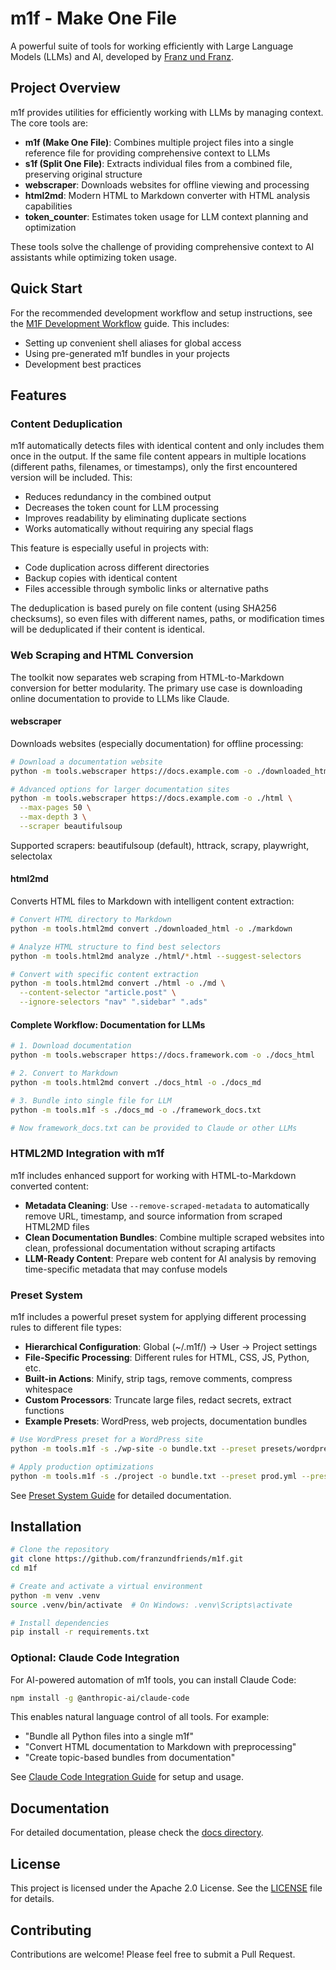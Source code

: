 # m1f - Make One File

A powerful suite of tools for working efficiently with Large Language Models
(LLMs) and AI, developed by [Franz und Franz](https://franz.agency).

## Project Overview

m1f provides utilities for efficiently working with LLMs by managing context.
The core tools are:

- **m1f (Make One File)**: Combines multiple project files into a single
  reference file for providing comprehensive context to LLMs
- **s1f (Split One File)**: Extracts individual files from a combined file,
  preserving original structure
- **webscraper**: Downloads websites for offline viewing and processing
- **html2md**: Modern HTML to Markdown converter with HTML analysis capabilities
- **token_counter**: Estimates token usage for LLM context planning and
  optimization

These tools solve the challenge of providing comprehensive context to AI
assistants while optimizing token usage.

## Quick Start

For the recommended development workflow and setup instructions, see the
[M1F Development Workflow](docs/01_m1f/04_m1f_development_workflow.md) guide. This
includes:

- Setting up convenient shell aliases for global access
- Using pre-generated m1f bundles in your projects
- Development best practices

## Features

### Content Deduplication

m1f automatically detects files with identical content and only includes them
once in the output. If the same file content appears in multiple locations
(different paths, filenames, or timestamps), only the first encountered version
will be included. This:

- Reduces redundancy in the combined output
- Decreases the token count for LLM processing
- Improves readability by eliminating duplicate sections
- Works automatically without requiring any special flags

This feature is especially useful in projects with:

- Code duplication across different directories
- Backup copies with identical content
- Files accessible through symbolic links or alternative paths

The deduplication is based purely on file content (using SHA256 checksums), so
even files with different names, paths, or modification times will be
deduplicated if their content is identical.

### Web Scraping and HTML Conversion

The toolkit now separates web scraping from HTML-to-Markdown conversion for
better modularity. The primary use case is downloading online documentation to
provide to LLMs like Claude.

#### webscraper

Downloads websites (especially documentation) for offline processing:

```bash
# Download a documentation website
python -m tools.webscraper https://docs.example.com -o ./downloaded_html

# Advanced options for larger documentation sites
python -m tools.webscraper https://docs.example.com -o ./html \
  --max-pages 50 \
  --max-depth 3 \
  --scraper beautifulsoup
```

Supported scrapers: beautifulsoup (default), httrack, scrapy, playwright,
selectolax

#### html2md

Converts HTML files to Markdown with intelligent content extraction:

```bash
# Convert HTML directory to Markdown
python -m tools.html2md convert ./downloaded_html -o ./markdown

# Analyze HTML structure to find best selectors
python -m tools.html2md analyze ./html/*.html --suggest-selectors

# Convert with specific content extraction
python -m tools.html2md convert ./html -o ./md \
  --content-selector "article.post" \
  --ignore-selectors "nav" ".sidebar" ".ads"
```

#### Complete Workflow: Documentation for LLMs

```bash
# 1. Download documentation
python -m tools.webscraper https://docs.framework.com -o ./docs_html

# 2. Convert to Markdown
python -m tools.html2md convert ./docs_html -o ./docs_md

# 3. Bundle into single file for LLM
python -m tools.m1f -s ./docs_md -o ./framework_docs.txt

# Now framework_docs.txt can be provided to Claude or other LLMs
```

### HTML2MD Integration with m1f

m1f includes enhanced support for working with HTML-to-Markdown converted
content:

- **Metadata Cleaning**: Use `--remove-scraped-metadata` to automatically remove
  URL, timestamp, and source information from scraped HTML2MD files
- **Clean Documentation Bundles**: Combine multiple scraped websites into clean,
  professional documentation without scraping artifacts
- **LLM-Ready Content**: Prepare web content for AI analysis by removing
  time-specific metadata that may confuse models

### Preset System

m1f includes a powerful preset system for applying different processing rules to
different file types:

- **Hierarchical Configuration**: Global (~/.m1f/) → User → Project settings
- **File-Specific Processing**: Different rules for HTML, CSS, JS, Python, etc.
- **Built-in Actions**: Minify, strip tags, remove comments, compress whitespace
- **Custom Processors**: Truncate large files, redact secrets, extract functions
- **Example Presets**: WordPress, web projects, documentation bundles

```bash
# Use WordPress preset for a WordPress site
python -m tools.m1f -s ./wp-site -o bundle.txt --preset presets/wordpress.m1f-presets.yml

# Apply production optimizations
python -m tools.m1f -s ./project -o bundle.txt --preset prod.yml --preset-group production
```

See [Preset System Guide](docs/01_m1f/02_m1f_presets.md) for detailed documentation.

## Installation

```bash
# Clone the repository
git clone https://github.com/franzundfriends/m1f.git
cd m1f

# Create and activate a virtual environment
python -m venv .venv
source .venv/bin/activate  # On Windows: .venv\Scripts\activate

# Install dependencies
pip install -r requirements.txt
```

### Optional: Claude Code Integration

For AI-powered automation of m1f tools, you can install Claude Code:

```bash
npm install -g @anthropic-ai/claude-code
```

This enables natural language control of all tools. For example:

- "Bundle all Python files into a single m1f"
- "Convert HTML documentation to Markdown with preprocessing"
- "Create topic-based bundles from documentation"

See [Claude Code Integration Guide](docs/01_m1f/05_claude_code_integration.md) for setup
and usage.

## Documentation

For detailed documentation, please check the [docs directory](./docs/README.md).

## License

This project is licensed under the Apache 2.0 License. See the [LICENSE](LICENSE)
file for details.

## Contributing

Contributions are welcome! Please feel free to submit a Pull Request.
